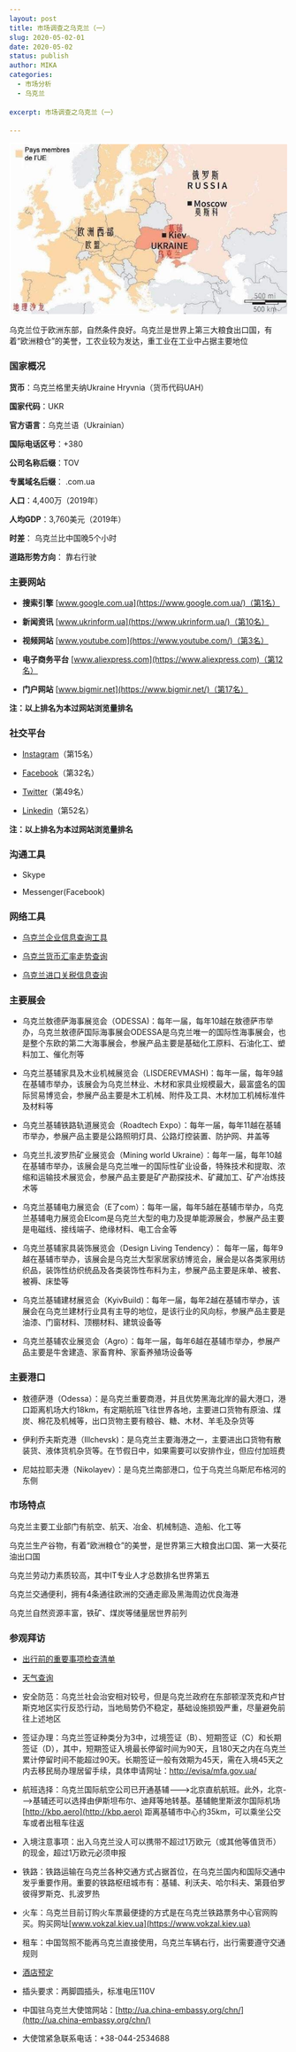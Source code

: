 ```yaml
---
layout: post
title: 市场调查之乌克兰（一）
slug: 2020-05-02-01
date: 2020-05-02
status: publish
author: MIKA
categories: 
  - 市场分析
  - 乌克兰

excerpt: 市场调查之乌克兰（一）

---
```


![乌克兰](./urkaine/2020-05-02_233508.png)

乌克兰位于欧洲东部，自然条件良好。乌克兰是世界上第三大粮食出口国，有着“欧洲粮仓”的美誉，工农业较为发达，重工业在工业中占据主要地位

### 国家概况

**货币**：乌克兰格里夫纳Ukraine Hryvnia（货币代码UAH）

**国家代码**：UKR

**官方语言**：乌克兰语（Ukrainian）

**国际电话区号**：+380

**公司名称后缀**：TOV

**专属域名后缀**： .com.ua

**人口**：4,400万（2019年）

**人均GDP**：3,760美元（2019年）

**时差**： 乌克兰比中国晚5个小时

**道路形势方向**： 靠右行驶

### 主要网站

- **搜索引擎** [www.google.com.ua](https://www.google.com.ua/)（第1名）

- **新闻资讯** [www.ukrinform.ua](https://www.ukrinform.ua/)（第10名）

- **视频网站** [www.youtube.com](https://www.youtube.com/)（第3名）

- **电子商务平台** [www.aliexpress.com](https://www.aliexpress.com)（第12名）

- **门户网站** [www.bigmir.net](https://www.bigmir.net/)（第17名）

**注：以上排名为本过网站浏览量排名**

### 社交平台

- [Instagram](https://www.instagram.com/)（第15名）

- [Facebook](https://www.facebook.com/)（第32名）

- [Twitter](https://www.twitter.com/)（第49名）

- [Linkedin](https://www.linkedin.com/)（第52名）

**注：以上排名为本过网站浏览量排名**

### 沟通工具

- Skype

- Messenger(Facebook)

### 网络工具

- [乌克兰企业信息查询工具](https://portal.kyckr.com/companySearch.aspx/)

- [乌克兰货币汇率走势查询](https://www.xe.com/currencyconverter/)

- [乌克兰进口关税信息查询](http://sfs.gov.ua/en/custom-clearance/subjects-of-foreign-economic-activity/rate-of-import-and-export-duty/import-duty/)

### 主要展会

- 乌克兰敖德萨海事展览会（ODESSA)：每年一届，每年10越在敖德萨市举办，乌克兰敖德萨国际海事展会ODESSA是乌克兰唯一的国际性海事展会，也是整个东欧的第二大海事展会，参展产品主要是基础化工原料、石油化工、塑料加工、催化剂等

- 乌克兰基辅家具及木业机械展览会（LISDEREVMASH)：每年一届，每年9越在基辅市举办，该展会为乌克兰林业、木材和家具业规模最大，最富盛名的国际贸易博览会，参展产品主要是木工机械、附件及工具、木材加工机械标准件及材料等

- 乌克兰基辅铁路轨道展览会（Roadtech Expo）：每年一届，每年11越在基辅市举办，参展产品主要是公路照明灯具、公路灯控装置、防护网、井盖等

- 乌克兰扎波罗热矿业展览会（Mining world Ukraine）：每年一届，每年10越在基辅市举办，该展会是乌克兰唯一的国际性矿业设备，特殊技术和提取、浓缩和运输技术展览会，参展产品主要是矿产勘探技术、矿藏加工、矿产冶炼技术等

- 乌克兰基辅电力展览会（E了com）：每年一届，每年5越在基辅市举办，乌克兰基辅电力展览会Elcom是乌克兰大型的电力及提单能源展会，参展产品主要是电磁线、接线端子、绝缘材料、电工合金等

- 乌克兰基辅家具装饰展览会（Design Living Tendency）： 每年一届，每年9越在基辅市举办，该展会是乌克兰大型家居家纺博览会，展会是以各类家用纺织品，装饰性纺织统品及各类装饰性布料为主，参展产品主要是床单、被套、被褥、床垫等

- 乌克兰基辅建材展览会（KyivBuild)：每年一届，每年2越在基辅市举办，该展会在乌克兰建材行业具有主导的地位，是该行业的风向标，参展产品主要是油漆、门窗材料、顶棚材料、建筑设备等

- 乌克兰基辅农业展览会（Agro）：每年一届，每年6越在基辅市举办，参展产品主要是牛舍建造、家畜育种、家畜养殖场设备等

### 主要港口

- 敖德萨港（Odessa）：是乌克兰重要商港，并且优势黑海北岸的最大港口，港口距离机场大约18km，有定期航班飞往世界各地，主要进口货物有原油、煤炭、棉花及机械等，出口货物主要有粮谷、糖、木材、羊毛及杂货等

- 伊利乔夫斯克港（Illchevsk)：是乌克兰主要海港之一，主要进出口货物有散装货、液体货机杂货等。在节假日中，如果需要可以安排作业，但应付加班费

- 尼姑拉耶夫港（Nikolayev）：是乌克兰南部港口，位于乌克兰乌斯尼布格河的东侧

### 市场特点

乌克兰主要工业部门有航空、航天、冶金、机械制造、造船、化工等

乌克兰生产谷物，有着“欧洲粮仓”的美誉，是世界第三大粮食出口国、第一大葵花油出口国

乌克兰劳动力素质较高，其中IT专业人才总数排名世界第五

乌克兰交通便利，拥有4条通往欧洲的交通走廊及黑海周边优良海港

乌克兰自然资源丰富，铁矿、煤炭等储量居世界前列

### 参观拜访

- [出行前的重要事项检查清单](https://wangxfei.com/archives/2020-02-27-02/)

- [天气查询](https://guowaitianqi.com/ua.html)

- 安全防范：乌克兰社会治安相对较号，但是乌克兰政府在东部顿涅茨克和卢甘斯克地区实行反恐行动，当地局势仍不稳定，基础设施损毁严重，尽量避免前往上述地区

- 签证办理：乌克兰签证种类分为3中，过境签证（B）、短期签证（C）和长期签证（D），其中，短期签证入境最长停留时间为90天，且180天之内在乌克兰累计停留时间不能超过90天。长期签证一般有效期为45天，需在入境45天之内去移民局办理居留手续，具体申请网址：[http://evisa/mfa.gov.ua/](http://evisa/mfa.gov.ua/)

- 航班选择：乌克兰国际航空公司已开通基辅--->北京直航航班。此外，北京--->基辅还可以选择由伊斯坦布尔、迪拜等地转基。基辅鲍里斯波尔国际机场 [http://kbp.aero](http://kbp.aero) 距离基辅市中心约35km，可以乘坐公交车或者出租车往返

- 入境注意事项：出入乌克兰没人可以携带不超过1万欧元（或其他等值货币）的现金，超过1万欧元必须申报

- 铁路：铁路运输在乌克兰各种交通方式占据首位，在乌克兰国内和国际交通中发乎重要作用。重要的铁路枢纽城市有：基辅、利沃夫、哈尔科夫、第聂伯罗彼得罗斯克、扎波罗热

- 火车：乌克兰目前订购火车票最便捷的方式是在乌克兰铁路票务中心官网购买。购买网址[www.vokzal.kiev.ua](https://www.vokzal.kiev.ua)

- 租车：中国驾照不能再乌克兰直接使用，乌克兰车辆右行，出行需要遵守交通规则

- [酒店预定](https://www.booking.com)

- 插头要求：两脚圆插头，标准电压110V

- 中国驻乌克兰大使馆网站：[http://ua.china-embassy.org/chn/](http://ua.china-embassy.org/chn/)

- 大使馆紧急联系电话：+38-044-2534688

